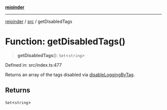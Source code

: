[**rejoinder**](../../README.md)

***

[rejoinder](../../README.md) / [src](../README.md) / getDisabledTags

# Function: getDisabledTags()

> **getDisabledTags**(): `Set`\<`string`\>

Defined in: src/index.ts:477

Returns an array of the tags disabled via [disableLoggingByTag](disableLoggingByTag.md).

## Returns

`Set`\<`string`\>
